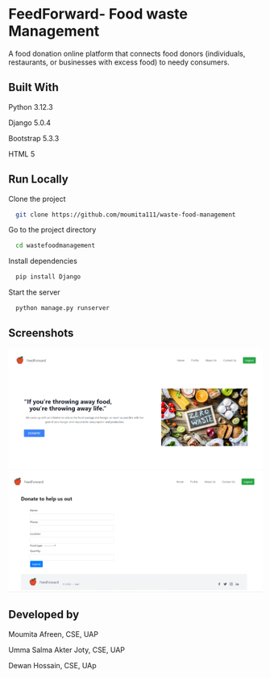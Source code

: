 
# FeedForward- Food waste Management

A food donation online platform that connects food donors (individuals, restaurants, or businesses with excess food) to needy consumers.


## Built With
Python 3.12.3

Django 5.0.4

Bootstrap 5.3.3

HTML 5
## Run Locally

Clone the project

```bash
  git clone https://github.com/moumita111/waste-food-management
```

Go to the project directory

```bash
  cd wastefoodmanagement
```

Install dependencies

```bash
  pip install Django
```

Start the server

```bash
  python manage.py runserver
```


## Screenshots

![App Screenshot](https://github.com/moumita111/waste-food-management/blob/main/Screenshot%202024-05-12%20163733.png)
![donate](https://github.com/moumita111/waste-food-management/blob/main/Screenshot%202024-05-12%20165509.png)



## Developed by
Moumita Afreen, CSE, UAP

Umma Salma Akter Joty, CSE, UAP

Dewan Hossain, CSE, UAp